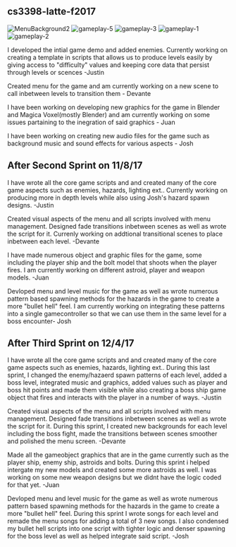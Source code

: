 ## cs3398-latte-f2017 
![MenuBackground2](https://user-images.githubusercontent.com/31595883/61266754-e9a04200-a75a-11e9-9b91-d99043b470ce.jpg)
![gameplay-5](https://user-images.githubusercontent.com/31595883/61267218-9c24d480-a75c-11e9-949e-369e7136b42d.jpg)
![gameplay-3](https://user-images.githubusercontent.com/31595883/61267219-9c24d480-a75c-11e9-9c29-a16807e42d62.jpg)
![gameplay-1](https://user-images.githubusercontent.com/31595883/61267220-9c24d480-a75c-11e9-88f9-07c2b18f9bfc.jpg)
![gameplay-2](https://user-images.githubusercontent.com/31595883/61267221-9c24d480-a75c-11e9-9340-f3d59516dfd6.jpg)

I developed the intial game demo and added enemies. Currently working on creating a template in scripts that allows us to produce levels easily by giving access to "difficulty" values and keeping core data that persist through levels or scences -Justin

Created menu for the game and am currently working on a new scene to call inbetween levels to transition them - Devante

I have been working on developing new graphics for the game in Blender and Magica Voxel(mostly Blender) and am currently working on some issues partaining to the inegration of said graphics - Juan

I have been working on creating new audio files for the game such as background music and sound effects for various aspects - Josh


## After Second Sprint on 11/8/17 

I have wrote all the core game scripts and and created many of the core game aspects such as enemies, hazards, lighting ext.. Currently working on producing more in depth levels while also using Josh's hazard spawn designs. -Justin

Created visual aspects of the menu and all scripts involved with menu management. Designed fade transitions inbetween scenes as well as wrote the script for it. Currenly working on addtional transitional scenes to place inbetween each level. -Devante

I have made numerous object and graphic files for the game, some including the player ship and the bolt model that shoots when the player fires. I am currently working on different astroid, player and weapon models. -Juan

Devloped menu and level music for the game as well as wrote numerous pattern based spawning methods for the hazards in the game to create a more "bullet hell" feel. I am currently working on integrating these patterns into a single gamecontroller so that we can use them in the same level for a boss encounter- Josh

## After Third Sprint on 12/4/17 

I have wrote all the core game scripts and and created many of the core game aspects such as enemies, hazards, lighting ext.. During this last sprint, I changed the enemy/hazaerd spawn patterns of each level, added a boss level, integrated music and graphics, added values such as player and boss hit  points and made them visible while also creating a boss ship game object that fires and interacts with the player in a number of ways. -Justin

Created visual aspects of the menu and all scripts involved with menu management. Designed fade transitions inbetween scenes as well as wrote the script for it. During this sprint, I created new backgrounds for each level including the boss fight, made the transitions between scenes smoother and polished the menu screen. -Devante

Made all the gameobject graphics that are in the game currently such as the player ship, enemy ship, astroids and bolts. During this sprint i helped intergate my new models and created some more astroids as well. I was working on some new weapon designs but we didnt have the logic coded for that yet. -Juan

Devloped menu and level music for the game as well as wrote numerous pattern based spawning methods for the hazards in the game to create a more "bullet hell" feel. During this sprint I wrote songs for each level and remade the menu songs for adding a total of 3 new songs. I also condensed my bullet hell scripts into one script with tighter logic and denser spawning for the boss level as well as helped integrate said script. -Josh
